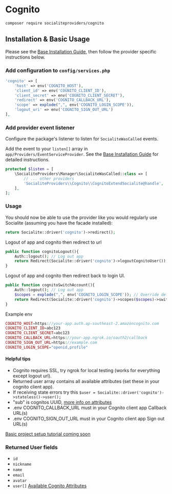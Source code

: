 # Cognito

```bash
composer require socialiteproviders/cognito
```

## Installation & Basic Usage

Please see the [Base Installation Guide](https://socialiteproviders.com/usage/), then follow the provider specific instructions below.

### Add configuration to `config/services.php`

```php
'cognito' => [
    'host' => env('COGNITO_HOST'),
    'client_id' => env('COGNITO_CLIENT_ID'),
    'client_secret' => env('COGNITO_CLIENT_SECRET'),
    'redirect' => env('COGNITO_CALLBACK_URL'),
    'scope' => explode(",", env('COGNITO_LOGIN_SCOPE')),
    'logout_uri' => env('COGNITO_SIGN_OUT_URL')
],
```

### Add provider event listener

Configure the package's listener to listen for `SocialiteWasCalled` events.

Add the event to your `listen[]` array in `app/Providers/EventServiceProvider`. See the [Base Installation Guide](https://socialiteproviders.com/usage/) for detailed instructions.

```php
protected $listen = [
    \SocialiteProviders\Manager\SocialiteWasCalled::class => [
        // ... other providers
        'SocialiteProviders\\Cognito\\CognitoExtendSocialite@handle',
    ],
];
```

### Usage

You should now be able to use the provider like you would regularly use Socialite (assuming you have the facade installed):

```php
return Socialite::driver('cognito')->redirect();
```


Logout of app and cognito then redirect to url
```php
public function cognitoLogout(){
    Auth::logout(); // Log out app
    return Redirect(Socialite::driver('cognito')->logoutCognitoUser()); // Call cognito logout url
}
```

Logout of app and cognito then redirect back to login UI.
```php
public function cognitoSwitchAccount(){
    Auth::logout(); // Log out app
    $scopes = explode(",", env('COGNITO_LOGIN_SCOPE')); // Override default scopes if needed
    return Redirect(Socialite::driver('cognito')->scopes($scopes)->switchCognitoUser()); // Call cognito logout url
}
```

Example env
```php
COGNITO_HOST=https://your-app.auth.ap-southeast-2.amazoncognito.com
COGNITO_CLIENT_ID=abc123
COGNITO_CLIENT_SECRET=abc123
COGNITO_CALLBACK_URL=https://your-app.ngrok.io/oauth2/callback
COGNITO_SIGN_OUT_URL=https://example.com
COGNITO_LOGIN_SCOPE="openid,profile"
```

#### Helpful tips
- Cognito requires SSL, try ngrok for local testing (works for everything except logout url).
- Returned user array contains all available attributes (set these in your cognito client app).
- If receiving state errors try this `$user = Socialite::driver('cognito')->stateless()->user();`
- "sub" is cognitos UUID, [more info on attributes](https://openid.net/specs/openid-connect-core-1_0.html#StandardClaims)
- .env COGNITO_CALLBACK_URL must in your Cognito client app Callback URL(s)
- .env COGNITO_SIGN_OUT_URL must in your Cognito client app Sign out URL(s)



[Basic project setup tutorial coming soon](https://jamessiebert.com)

### Returned User fields

- ``id``
- ``nickname``
- ``name``
- ``email``
- ``avatar``
- ``user[]`` [Available Cognito Attributes](https://openid.net/specs/openid-connect-core-1_0.html#StandardClaims)

